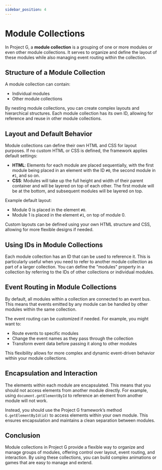 ```yaml
---
sidebar_position: 4
---
```


# Module Collections

In Project G, a **module collection** is a grouping of one or more modules or even other module collections. It serves to organize and define the layout of these modules while also managing event routing within the collection.

## Structure of a Module Collection

A module collection can contain:

- Individual modules
- Other module collections

By nesting module collections, you can create complex layouts and hierarchical structures. Each module collection has its own ID, allowing for reference and reuse in other module collections.

## Layout and Default Behavior

Module collections can define their own HTML and CSS for layout purposes. If no custom HTML or CSS is defined, the framework applies default settings:

- **HTML**: Elements for each module are placed sequentially, with the first module being placed in an element with the ID `#0`, the second module in `#1`, and so on.
- **CSS**: Modules will take up the full height and width of their parent container and will be layered on top of each other. The first module will be at the bottom, and subsequent modules will be layered on top.

Example default layout:

- Module 0 is placed in the element `#0`.
- Module 1 is placed in the element `#1`, on top of module 0.

Custom layouts can be defined using your own HTML structure and CSS, allowing for more flexible designs if needed.

## Using IDs in Module Collections

Each module collection has an ID that can be used to reference it. This is particularly useful when you need to refer to another module collection as part of a larger collection. You can define the "modules" property in a collection by referring to the IDs of other collections or individual modules.

## Event Routing in Module Collections

By default, all modules within a collection are connected to an event bus. This means that events emitted by any module can be handled by other modules within the same collection.

The event routing can be customized if needed. For example, you might want to:

- Route events to specific modules
- Change the event names as they pass through the collection
- Transform event data before passing it along to other modules

This flexibility allows for more complex and dynamic event-driven behavior within your module collections.

## Encapsulation and Interaction

The elements within each module are encapsulated. This means that you should not access elements from another module directly. For example, using `document.getElementById` to reference an element from another module will not work.

Instead, you should use the Project G framework’s method `G.getElementById(id)` to access elements within your own module. This ensures encapsulation and maintains a clean separation between modules.

## Conclusion

Module collections in Project G provide a flexible way to organize and manage groups of modules, offering control over layout, event routing, and interaction. By using these collections, you can build complex animations or games that are easy to manage and extend.
